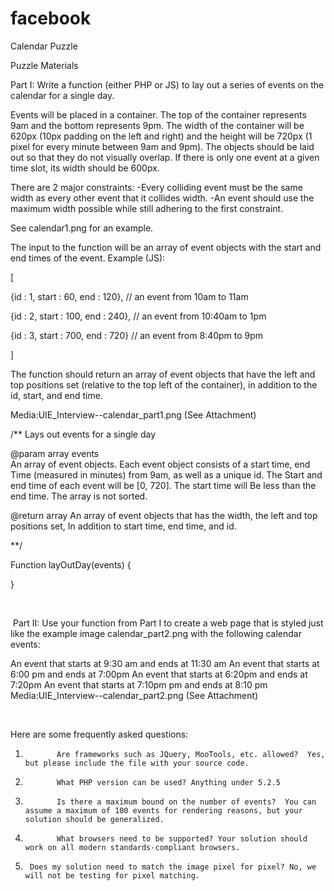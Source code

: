 facebook
========
Calendar Puzzle


Puzzle Materials

​Part I: Write a function (either PHP or JS) to lay out a series of events on the calendar for a ​single day.

Events will be placed in a container. The top of the container represents 9am and the bottom represents 9pm. The width of the container will be 620px (10px padding on the left and right) and the height will be 720px (1 pixel for every minute between 9am and 9pm). The objects should be laid out so that they do not visually overlap. If there is only one event at a given time slot, its width should be 600px.

There are 2 major constraints: 
-Every colliding event must be the same width as every other event that it collides width. 
-An event should use the maximum width possible while still adhering to the first constraint.

See calendar1.png for an example.

The input to the function will be an array of event objects with the start and end times of the event. Example (JS):

[


{id : 1, start : 60, end : 120}, // an event from 10am to 11am

{id : 2, start : 100, end : 240}, // an event from 10:40am to 1pm

{id : 3, start : 700, end : 720} // an event from 8:40pm to 9pm

]

The function should return an array of event objects that have the left and top positions set (relative to the top left of the container), in addition to the id, start, and end time.


Media:UIE_Interview--calendar_part1.png (See Attachment) 

/**
Lays out events for a single  day
 
@param array  events  
 An array of event objects. Each event object consists of a start time, end
 Time (measured in minutes) from 9am, as well as a unique id. The
 Start and end time of each event will be [0, 720]. The start time will
 Be less than the end time.  The array is not sorted.
 
 @return array
 An array of event objects that has the width, the left and top positions set,
 In addition to start time, end time, and id. 
 
**/
 
Function  layOutDay(events) {
 
}​

​​

​ Part II: Use your function from Part I to create a web page that is styled just like the example image calendar_part2.png with the following calendar events:


An event that starts at 9:30 am and ends at 11:30 am
An event that starts at 6:00 pm and ends at 7:00pm
An event that starts at 6:20pm and ends at 7:20pm
An event that starts at 7:10pm pm and ends at 8:10 pm
Media:UIE_Interview--calendar_part2.png (See Attachment) 

​

​Here are some frequently asked questions:
1.            Are frameworks such as JQuery, MooTools, etc. allowed?  Yes, but please include the file with your source code.
2.            What PHP version can be used? Anything under 5.2.5
3.            Is there a maximum bound on the number of events?  You can assume a maximum of 100 events for rendering reasons, but your solution should be generalized.
4.            What browsers need to be supported? Your solution should work on all modern standards-compliant browsers. 
5.      Does my solution need to match the image pixel for pixel? No, we will not be testing for pixel matching.
